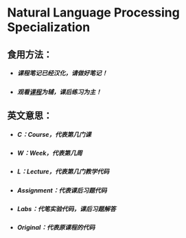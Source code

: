 # Natural Language Processing Specialization

## 食用方法：

- ##### 课程笔记已经汉化，请做好笔记！

- ##### 观看[课程](https://www.coursera.org/specializations/natural-language-processing?utm_source=deeplearningai&utm_medium=institutions&utm_campaign=WebsiteCoursesNLPTopButton)为辅，课后练习为主！

## 英文意思：

- ##### C：Course，代表第几门课

- ##### W：Week，代表第几周

- ##### L：Lecture，代表第几门教学代码

- ##### Assignment：代表课后习题代码

- ##### Labs：代笔实验代码，课后习题解答

- ##### Original：代表原课程的代码

